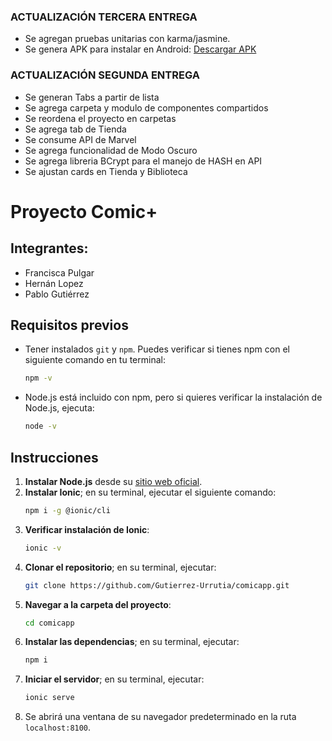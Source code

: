 ### ACTUALIZACIÓN TERCERA ENTREGA ###
- Se agregan pruebas unitarias con karma/jasmine.
- Se genera APK para instalar en Android: [Descargar APK]([https://nodejs.org/en](https://duoccl0-my.sharepoint.com/:u:/g/personal/pa_gutierrezu_duocuc_cl/ER74IvTq7K1Loo4dr57jRtsB_F33_vrffWzMpAq4QMbKWA?e=qulwUh))
  
### ACTUALIZACIÓN SEGUNDA ENTREGA ###
- Se generan Tabs a partir de lista
- Se agrega carpeta y modulo de componentes compartidos
- Se reordena el proyecto en carpetas
- Se agrega tab de Tienda
- Se consume API de Marvel
- Se agrega funcionalidad de Modo Oscuro
- Se agrega libreria BCrypt para el manejo de HASH en API
- Se ajustan cards en Tienda y Biblioteca
    
# Proyecto Comic+

## Integrantes:
- Francisca Pulgar
- Hernán Lopez
- Pablo Gutiérrez

## Requisitos previos
- Tener instalados `git` y `npm`. Puedes verificar si tienes npm con el siguiente comando en tu terminal:
    ```bash
    npm -v
    ```
- Node.js está incluido con npm, pero si quieres verificar la instalación de Node.js, ejecuta:
    ```bash
    node -v
    ```

## Instrucciones

1. **Instalar Node.js** desde su [sitio web oficial](https://nodejs.org/en).
2. **Instalar Ionic**; en su terminal, ejecutar el siguiente comando:
    ```bash
    npm i -g @ionic/cli
    ```
3. **Verificar instalación de Ionic**:
    ```bash
    ionic -v
    ```
4. **Clonar el repositorio**; en su terminal, ejecutar:
    ```bash
    git clone https://github.com/Gutierrez-Urrutia/comicapp.git
    ```
5. **Navegar a la carpeta del proyecto**:
    ```bash
    cd comicapp
    ```
6. **Instalar las dependencias**; en su terminal, ejecutar:
    ```bash
    npm i
    ```
7. **Iniciar el servidor**; en su terminal, ejecutar:
    ```bash
    ionic serve
    ```
8. Se abrirá una ventana de su navegador predeterminado en la ruta `localhost:8100`.
